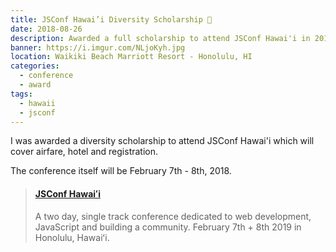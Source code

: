 ```yaml
---
title: JSConf Hawai’i Diversity Scholarship 🌺
date: 2018-08-26
description: Awarded a full scholarship to attend JSConf Hawai'i in 2019.
banner: https://i.imgur.com/NLjoKyh.jpg
location: Waikiki Beach Marriott Resort - Honolulu, HI
categories:
  - conference
  - award
tags:
  - hawaii
  - jsconf
---
```


I was awarded a diversity scholarship to attend JSConf Hawai'i which will cover airfare, hotel and registration.

The conference itself will be February 7th - 8th, 2018.

<blockquote class="embedly-card"><h4><a href="https://www.jsconfhi.com/">JSConf Hawaiʻi</a></h4><p>A two day, single track conference dedicated to web development, JavaScript and building a community. February 7th + 8th 2019 in Honolulu, Hawaiʻi.</p></blockquote>
<script async src="//cdn.embedly.com/widgets/platform.js" charset="UTF-8"></script>
